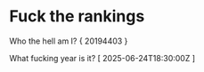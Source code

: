 # Fuck the rankings

Who the hell am I?
{ 20194403 }

What fucking year is it?
[ 2025-06-24T18:30:00Z ]

